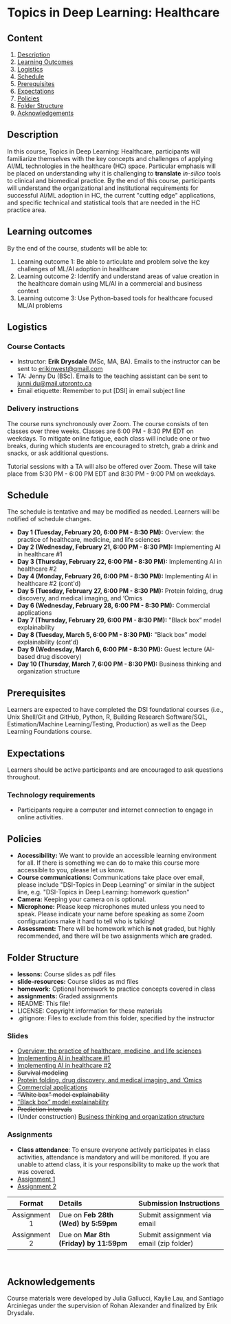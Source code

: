# Topics in Deep Learning: Healthcare

## Content
1. [Description](https://github.com/UofT-DSI/deep_learning_topics/#description)
2.  [Learning Outcomes](https://github.com/UofT-DSI/deep_learning_topics/#learning-outcomes)
3.  [Logistics](https://github.com/UofT-DSI/deep_learning_topics/#logistics)
4.  [Schedule](https://github.com/UofT-DSI/deep_learning_topics/#schedule)
5.  [Prerequisites](https://github.com/UofT-DSI/deep_learning_topics/#prerequisites)
6.  [Expectations](https://github.com/UofT-DSI/deep_learning_topics/#expectations)
7.  [Policies](https://github.com/UofT-DSI/deep_learning_topics/#policies)
8.  [Folder Structure](https://github.com/UofT-DSI/deep_learning_topics/#folder-structure)
9.  [Acknowledgements](https://github.com/UofT-DSI/deep_learning_topics/#acknowledgements)

## Description
In this course, Topics in Deep Learning: Healthcare, participants will familiarize themselves with the key concepts and challenges of applying AI/ML technologies in the healthcare (HC) space. Particular emphasis will be placed on understanding why it is challenging to **translate** *in-silico* tools to clinical and biomedical practice. By the end of this course, participants will understand the organizational and institutional requirements for successful AI/ML adoption in HC, the current "cutting edge" applications, and specific technical and statistical tools that are needed in the HC practice area.

## Learning outcomes
By the end of the course, students will be able to:

1. Learning outcome 1: Be able to articulate and problem solve the key challenges of ML/AI adoption in healthcare
2. Learning outcome 2: Identify and understand areas of value creation in the healthcare domain using ML/AI in a commercial and business context
3. Learning outcome 3: Use Python-based tools for healthcare focused ML/AI problems

## Logistics

### Course Contacts
* Instructor: **Erik Drysdale** (MSc, MA, BA). Emails to the instructor can be sent to erikinwest@gmail.com
* TA: Jenny Du (BSc). Emails to the teaching assistant can be sent to junni.du@mail.utoronto.ca
* Email etiquette: Remember to put [DSI] in email subject line

### Delivery instructions
The course runs synchronously over Zoom. The course consists of ten classes over three weeks. Classes are 6:00 PM - 8:30 PM EDT on weekdays. To mitigate online fatigue, each class will include one or two breaks, during which students are encouraged to stretch, grab a drink and snacks, or ask additional questions. 

Tutorial sessions with a TA will also be offered over Zoom. These will take place from 5:30 PM - 6:00 PM EDT and 8:30 PM - 9:00 PM on weekdays. 

## Schedule
The schedule is tentative and may be modified as needed. Learners will be notified of schedule changes.
* **Day 1 (Tuesday, February 20, 6:00 PM - 8:30 PM):** Overview: the practice of healthcare, medicine, and life sciences
* **Day 2 (Wednesday, February 21, 6:00 PM - 8:30 PM):** Implementing AI in healthcare #1
* **Day 3 (Thursday, February 22, 6:00 PM - 8:30 PM):** Implementing AI in healthcare #2
* **Day 4 (Monday, February 26, 6:00 PM - 8:30 PM):** Implementing AI in healthcare #2 (cont'd)
* **Day 5 (Tuesday, February 27, 6:00 PM - 8:30 PM):** Protein folding, drug discovery, and medical imaging, and ‘Omics
* **Day 6 (Wednesday, February 28, 6:00 PM - 8:30 PM):** Commercial applications
* **Day 7 (Thursday, February 29, 6:00 PM - 8:30 PM):** "Black box” model explainability 
* **Day 8 (Tuesday, March 5, 6:00 PM - 8:30 PM):** "Black box” model explainability (cont'd)
* **Day 9 (Wednesday, March 6, 6:00 PM - 8:30 PM):** Guest lecture (AI-based drug discovery)
* **Day 10 (Thursday, March 7, 6:00 PM - 8:30 PM):** Business thinking and organization structure

## Prerequisites
Learners are expected to have completed the DSI foundational courses (i.e., Unix Shell/Git and GitHub, Python, R, Building Research Software/SQL, Estimation/Machine Learning/Testing, Production) as well as the Deep Learning Foundations course.

## Expectations
Learners should be active participants and are encouraged to ask questions throughout.
 
### Technology requirements
* Participants require a computer and internet connection to engage in online activities.
 
## Policies
* **Accessibility:** We want to provide an accessible learning environment for all. If there is something we can do to make this course more accessible to you, please let us know.
* **Course communications:** Communications take place over email, please include "DSI-Topics in Deep Learning" or similar in the subject line, e.g. "DSI-Topics in Deep Learning: homework question"
* **Camera:** Keeping your camera on is optional.
* **Microphone:** Please keep microphones muted unless you need to speak. Please indicate your name before speaking as some Zoom configurations make it hard to tell who is talking!
* **Assessment:** There will be homework which **is not** graded, but highly recommended, and there will be two assignments which **are** graded.
 
## Folder Structure
* **lessons:** Course slides as pdf files
* **slide-resources:** Course slides as md files
* **homework:** Optional homework to practice concepts covered in class
* **assignments:** Graded assignments
* README: This file!
* LICENSE: Copyright information for these materials
* .gitignore: Files to exclude from this folder, specified by the instructor

### Slides
* [Overview: the practice of healthcare, medicine, and life sciences](lessons/01-overview_ai_healthcare.pdf)
* [Implementing AI in healthcare #1](lessons/02-implementing_ai_healthcare_1.pdf)
* [Implementing AI in healthcare #2](lessons/03-implementing_ai_healthcare_2.pdf)
* ~~Survival modeling~~
* [Protein folding, drug discovery, and medical imaging, and ‘Omics](lessons/05-scientific_applications.pdf)
* [Commercial applications](lessons/06-commercial_applications.pdf)
* ~~“White box” model explainability~~
* ["Black box” model explainability](lessons/08-black_box.pdf)
* ~~Prediction intervals~~
* (Under construction) [Business thinking and organization structure](https://github.com/UofT-DSI/deep_learning_topics/blob/main/lessons/10-business_thinking_organization.pdf#/)

### Assignments

* **Class attendance**: To ensure everyone actively participates in class activities, attendance is mandatory and will be monitored. If you are unable to attend class, it is your responsibility to make up the work that was covered.
* [Assignment 1](assignments/assignment_1.md)
* [Assignment 2](assignments/assignment_2/)


| Format | Details | Submission Instructions |
| :----: | :----- | :---------------------- |
| Assignment 1 | Due on **Feb 28th (Wed) by 5:59pm** | Submit assignment via email |
| Assignment 2 | Due on **Mar 8th (Friday) by 11:59pm** | Submit assignment via email (zip folder) |
 
## Acknowledgements
Course materials were developed by Julia Gallucci, Kaylie Lau, and Santiago Arciniegas under the supervision of Rohan Alexander and finalized by Erik Drysdale.
